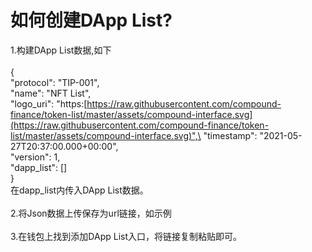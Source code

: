 # 如何创建DApp List?

1.构建DApp List数据,如下\
\
{\
&#x20; "protocol": "TIP-001",\
&#x20; "name": "NFT List",\
&#x20; "logo\_uri": "https:[https://raw.githubusercontent.com/compound-finance/token-list/master/assets/compound-interface.svg](https://raw.githubusercontent.com/compound-finance/token-list/master/assets/compound-interface.svg)",\
&#x20; "timestamp": "2021-05-27T20:37:00.000+00:00",\
&#x20; "version": 1,\
&#x20; "dapp\_list": \[]\
}\
在dapp\_list内传入DApp List数据。\
\
2.将Json数据上传保存为url链接，如示例\
\
3.在钱包上找到添加DApp List入口，将链接复制粘贴即可。

